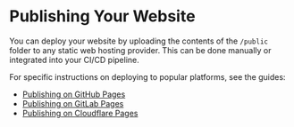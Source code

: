 # Publishing Your Website

You can deploy your website by uploading the contents of the `/public` folder to any static web hosting provider. This can be done manually or integrated into your CI/CD pipeline.

For specific instructions on deploying to popular platforms, see the guides:

- [Publishing on GitHub Pages](github-pages/README.md)
- [Publishing on GitLab Pages](gitlab-pages/README.md)
- [Publishing on Cloudflare Pages](cloudflare-pages/README.md)